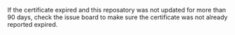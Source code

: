 If the certificate expired and this reposatory was not updated for more than 90 days, check the issue board to make sure the certificate was not already reported expired.
